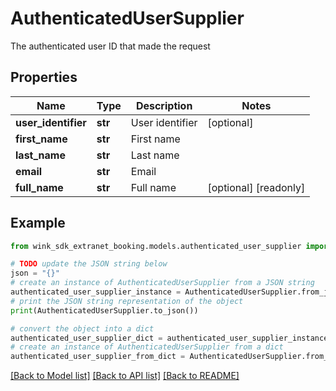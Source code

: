 # AuthenticatedUserSupplier

The authenticated user ID that made the request

## Properties

Name | Type | Description | Notes
------------ | ------------- | ------------- | -------------
**user_identifier** | **str** | User identifier | [optional] 
**first_name** | **str** | First name | 
**last_name** | **str** | Last name | 
**email** | **str** | Email | 
**full_name** | **str** | Full name | [optional] [readonly] 

## Example

```python
from wink_sdk_extranet_booking.models.authenticated_user_supplier import AuthenticatedUserSupplier

# TODO update the JSON string below
json = "{}"
# create an instance of AuthenticatedUserSupplier from a JSON string
authenticated_user_supplier_instance = AuthenticatedUserSupplier.from_json(json)
# print the JSON string representation of the object
print(AuthenticatedUserSupplier.to_json())

# convert the object into a dict
authenticated_user_supplier_dict = authenticated_user_supplier_instance.to_dict()
# create an instance of AuthenticatedUserSupplier from a dict
authenticated_user_supplier_from_dict = AuthenticatedUserSupplier.from_dict(authenticated_user_supplier_dict)
```
[[Back to Model list]](../README.md#documentation-for-models) [[Back to API list]](../README.md#documentation-for-api-endpoints) [[Back to README]](../README.md)


